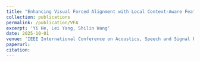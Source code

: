 ```yaml
---
title: "Enhancing Visual Forced Alignment with Local Context-Aware Feature Extraction and Multi-Task Learning (Under Review)"
collection: publications
permalink: /publication/VFA
excerpt: 'Yi He, Lei Yang, Shilin Wang'
date: 2025-10-01
venue: 'IEEE International Conference on Acoustics, Speech and Signal Processing'
paperurl: 
citation: 
---
```

